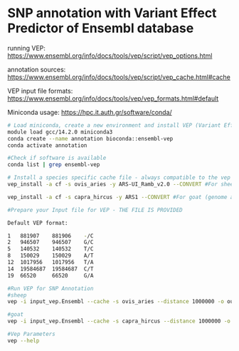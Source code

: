 # SNP annotation with Variant Effect Predictor of Ensembl database
running VEP: https://www.ensembl.org/info/docs/tools/vep/script/vep_options.html

annotation sources: https://www.ensembl.org/info/docs/tools/vep/script/vep_cache.html#cache

VEP input file formats: https://www.ensembl.org/info/docs/tools/vep/vep_formats.html#default

Miniconda usage: https://hpc.it.auth.gr/software/conda/

```bash
# Load miniconda, create a new environment and install VEP (Variant Effect Predictor)
module load gcc/14.2.0 miniconda3
conda create --name annotation bioconda::ensembl-vep
conda activate annotation

#Check if software is available
conda list | grep ensembl-vep

# Install a species specific cache file - always compatible to the vep version installed
vep_install -a cf -s ovis_aries -y ARS-UI_Ramb_v2.0 --CONVERT #For sheep (genome assembly: ARS-UI_Ramb_v2.0)

vep_install -a cf -s capra_hircus -y ARS1 --CONVERT #For goat (genome assembly: ARS1)

#Prepare your Input file for VEP - THE FILE IS PROVIDED

Default VEP format:

1   881907    881906    -/C   
2   946507    946507    G/C   
5   140532    140532    T/C   
8   150029    150029    A/T   
12  1017956   1017956   T/A   
14  19584687  19584687  C/T   
19  66520     66520     G/A

#Run VEP for SNP Annotation
#sheep
vep -i input_vep.Ensembl --cache -s ovis_aries --distance 1000000 -o output_vep.Ensembl ## output file formats Ensembl/vcf etc.

#goat
vep -i input_vep.Ensembl --cache -s capra_hircus --distance 1000000 -o output_vep.Ensembl

#Vep Parameters
vep --help
